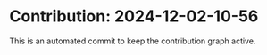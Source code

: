 # Contribution: 2024-12-02-10-56
This is an automated commit to keep the contribution graph active.
